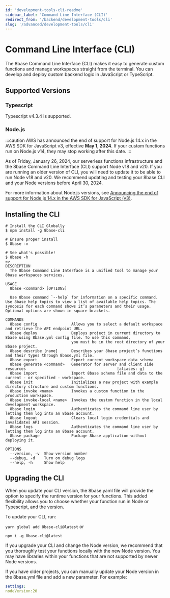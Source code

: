```yaml
---
id: 'development-tools-cli-readme'
sidebar_label: 'Command Line Interface (CLI)'
redirect_from: '/backend/development-tools/cli'
slug: '/advanced/development-tools/cli'
---
```


# Command Line Interface (CLI)

The 8base Command Line Interface (CLI) makes it easy to generate custom functions and manage workspaces straight from the terminal. You can develop and deploy custom backend logic in JavaScript or TypeScript.

## Supported Versions

### Typescript
Typescript v4.3.4 is supported.

### Node.js
:::caution
AWS has announced the end of support for Node.js 14.x in the AWS SDK for JavaScript v3, effective **May 1, 2024**. If your custom functions run on Node.js v14, they may stop working after this date.
:::

As of Friday, January 26, 2024, our serverless functions infrastructure and the 8base Command Line Interface (CLI) support Node v18 and v20. If you are running an older version of CLI, you will need to update it to be able to run Node v18 and v20. We recommend updating and testing your 8base CLI and your Node versions before April 30, 2024.

For more information about Node.js versions, see [Announcing the end of support for Node.js 14.x in the AWS SDK for JavaScript (v3)](https://aws.amazon.com/blogs/developer/announcing-the-end-of-support-for-node-js-14-x-in-the-aws-sdk-for-javascript-v3/).

## Installing the CLI

```shell
# Install the CLI Globally
$ npm install -g 8base-cli

# Ensure proper install
$ 8base -v

# See what's possible!
$ 8base -h
=>
DESCRIPTION
  The 8base Command Line Interface is a unified tool to manage your 8base workspaces services.

USAGE
  8base <command> [OPTIONS]

  Use 8base command `--help` for information on a specific command. Use 8base help topics to view a list of available help topics. The synopsis for each command shows it’s parameters and their usage. Optional options are shown in square brackets.

COMMANDS
  8base config               Allows you to select a default workspace and retrieve the API endpoint URL.
  8base deploy               Deploys project in current directory to 8base using 8base.yml config file. To use this command,
                             you must be in the root directory of your 8base project.
  8base describe [name]      Describes your 8base project’s functions and their types through 8base.yml file.
  8base export               Export current workspace data schema
  8base generate <command>   Generator for server and client side resources                                        [aliases: g]
  8base import               Import 8base schema file and data to the current - or specified - workspace.
  8base init                 Initializes a new project with example directory structure and custom functions.
  8base invoke <name>        Invokes a custom function in the production workspace.
  8base invoke-local <name>  Invokes the custom function in the local development workspace.
  8base login                Authenticates the command line user by letting them log into an 8base account.
  8base logout               Clears local login credentials and invalidates API session.
  8base logs                 Authenticates the command line user by letting them log into an 8base account.
  8base package              Package 8base application without deploying it.

OPTIONS
  --version, -v  Show version number
  --debug, -d    Turn on debug logs
  --help, -h     Show help
```

## Upgrading the CLI

When you update your CLI version, the 8base.yaml file will provide the option to specify the runtime version for your functions. This added flexibility allows you to choose whether your function run in Node or Typescript, and the version.

To update your CLI, run:

`yarn global add 8base-cli@latest`  or

`npm i -g 8base-cli@latest`

If you upgrade your CLI and change the Node version, we recommend that you thoroughly test your functions locally with the new Node version. You may have libraries within your functions that are not supported by newer Node versions. 

If you have older projects, you can manually update your Node version in the 8base.yml file and add a new parameter. For example:

```yml
settings:
nodeVersion:20
```
